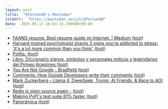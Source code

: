 ```yaml
---
layout: post
title:  "@fernand0's Mastodon"
siteUrl:  "https://mastodon.social/@fernand0"
date:  2025-05-13 10:03:33.196000+00:00
---
```

*  [FAANG resume. Best resume guide on Internet. \| Medium ](https://zriyansh.medium.com/stop-ruining-your-r%C3%A9sum%C3%A9-c8ca15de5a9) ([toot](https://mastodon.social/@fernand0/114499951866359294))
*  [Harvard-trained psychologist shares 3 signs you're addicted to stress: 'It's a lot more common than you think' ](https://www.cnbc.com/2023/05/07/harvard-trained-psychologist-reveals-3-signs-youre-addicted-to-stress.htm) ([toot](https://mastodon.social/@fernand0/114499844830996927))
*  [Polilla. ](https://avecesunafoto.wordpress.com/2025/05/11/polilla-3) ([toot](https://mastodon.social/@fernand0/114499835313499796))
*  [Libro. Diccionario signos, símbolos y personajes míticos y legendarios del Pirineo Aragónes ](https://fotografiasenmovimiento.wordpress.com/2025/05/12/libro-diccionario-signos-simbolos-y-personajes-miticos-y-legendarios-del-pirineo-aragones) ([toot](https://mastodon.social/@fernand0/114499796215854063))
*  [You Are Not Google - Bradfield ](https://blog.bradfieldcs.com/you-are-not-google-84912cf44af) ([toot](https://mastodon.social/@fernand0/114495583817842909))
*  [Comments: How Google Developers write their comments ](https://paigeshin1991.medium.com/comments-how-google-developers-write-their-comments-5443657ecc4) ([toot](https://mastodon.social/@fernand0/114495362230524944))
*  [Mark Zuckerberg – Llama 4, DeepSeek, Trump, AI Friends, & Race to AGI ](https://www.dwarkesh.com/p/mark-zuckerberg-) ([toot](https://mastodon.social/@fernand0/114495037899460274))
*  [Redis is open source again -  ](https://antirez.com/news/15) ([toot](https://mastodon.social/@fernand0/114494778702474990))
*  [Making PyPI's test suite 81% faster ](https://blog.trailofbits.com/2025/05/01/making-pypis-test-suite-81-faster) ([toot](https://mastodon.social/@fernand0/114494708919505001))
*  [Panorámica ](https://www.flickr.com/photos/fernand0/54479293086) ([toot](https://mastodon.social/@fernand0/114494671056211373))
